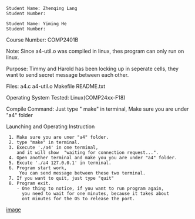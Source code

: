 
    Student Name: Zhenqing Lang
    Student Number: 

    Student Name: Yiming He
    Student Number: 

Course Number: COMP2401B

Note: Since a4-util.o was compiled in linux, thes program can only run on linux.

Purpose: 
        Timmy and Harold has been locking up in seperate cells,
        they want to send secret message between each other.

Files:
        a4.c
        a4-util.o
        Makefile
        README.txt

Operating System Tested:
                Linux(COMP24xx-F18)

Compile Command:
    Just type " make" in terminal,
    Make sure you are under "a4" folder

Launching and Operating Instruction

     1. Make sure you are uner "a4" folder.
     2. type "make" in terminal.
     3. Execute './a4' in one terminal, 
        and it will show  "waiting for connection request...".
     4. Open another terminal and make you you are under "a4" folder.
     5. Excute './a4 127.0.0.1' in terminal.
     6. Program start work,
         You can send message between these two terminal.
     7. If you want to quit, just type "quit"
     8. Program exit.
        - One thing to notice, if you want to run program again, 
          you need to wait for one minutes, because it takes about
          ont minutes for the OS to release the port.


[image](sampleRun.png)









